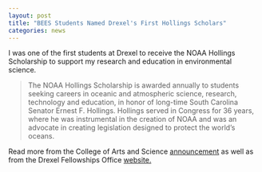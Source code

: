 ```yaml
---
layout: post
title: "BEES Students Named Drexel's First Hollings Scholars"
categories: news
---
```


I was one of the first students at Drexel to receive the NOAA Hollings Scholarship to support my research and education in environmental science.

>The NOAA Hollings Scholarship is awarded annually to students seeking careers in oceanic and atmospheric science, research, technology and education, in honor of long-time South Carolina Senator Ernest F. Hollings. Hollings served in Congress for 36 years, where he was instrumental in the creation of NOAA and was an advocate in creating legislation designed to protect the world’s oceans.

Read more from the College of Arts and Science [announcement](http://drexel.edu/coas/news-events/news/2016/April/bees-students-named-drexels-first-hollings-scholars/) as well as from the Drexel Fellowships Office [website.](http://drexel.edu/fellowships/about/news/2016/April/Congrats%20to%202016%20Hollings%20Scholars/)